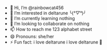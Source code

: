 - 👋 Hi, I’m @rainbowcat456
- 👀 I’m interested in deltarune  ╰(*°▽°*)╯
- 🌱 I’m currently learning nothing
- 💞️ I’m looking to collaborate on nothing
- 📫 How to reach me 123 alphabet street
- 😄 Pronouns: she/her
- ⚡ Fun fact: i love deltarune i love deltarune 🤤

<!---
rainbowcat456/rainbowcat456 is a ✨ special ✨ repository because its `README.md` (this file) appears on your GitHub profile.
You can click the Preview link to take a look at your changes.
--->
